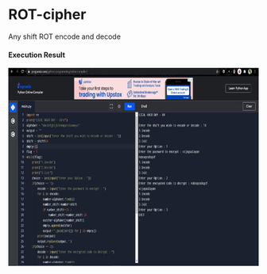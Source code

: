 # ROT-cipher
Any shift ROT encode and decode

#### Execution Result
<img src="ROT.jpg" height="400em" />
